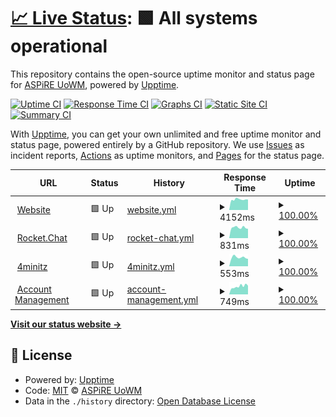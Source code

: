 # [📈 Live Status](https://aspire-uowm.github.io/status): <!--live status--> **🟩 All systems operational**

This repository contains the open-source uptime monitor and status page for [ASPiRE UoWM](https://aspire.uowm.gr), powered by [Upptime](https://github.com/upptime/upptime).

[![Uptime CI](https://github.com/aspire-uowm/status/workflows/Uptime%20CI/badge.svg)](https://github.com/aspire-uowm/status/actions?query=workflow%3A%22Uptime+CI%22)
[![Response Time CI](https://github.com/aspire-uowm/status/workflows/Response%20Time%20CI/badge.svg)](https://github.com/aspire-uowm/status/actions?query=workflow%3A%22Response+Time+CI%22)
[![Graphs CI](https://github.com/aspire-uowm/status/workflows/Graphs%20CI/badge.svg)](https://github.com/aspire-uowm/status/actions?query=workflow%3A%22Graphs+CI%22)
[![Static Site CI](https://github.com/aspire-uowm/status/workflows/Static%20Site%20CI/badge.svg)](https://github.com/aspire-uowm/status/actions?query=workflow%3A%22Static+Site+CI%22)
[![Summary CI](https://github.com/aspire-uowm/status/workflows/Summary%20CI/badge.svg)](https://github.com/aspire-uowm/status/actions?query=workflow%3A%22Summary+CI%22)

With [Upptime](https://upptime.js.org), you can get your own unlimited and free uptime monitor and status page, powered entirely by a GitHub repository. We use [Issues](https://github.com/aspire-uowm/status/issues) as incident reports, [Actions](https://github.com/aspire-uowm/status/actions) as uptime monitors, and [Pages](https://aspire-uowm.github.io/status) for the status page.

<!--start: status pages-->
<!-- This summary is generated by Upptime (https://github.com/upptime/upptime) -->
<!-- Do not edit this manually, your changes will be overwritten -->
<!-- prettier-ignore -->
| URL | Status | History | Response Time | Uptime |
| --- | ------ | ------- | ------------- | ------ |
| <img alt="" src="https://icons.duckduckgo.com/ip3/aspire.uowm.gr.ico" height="13"> [Website](https://aspire.uowm.gr) | 🟩 Up | [website.yml](https://github.com/aspire-uowm/status/commits/HEAD/history/website.yml) | <details><summary><img alt="Response time graph" src="./graphs/website/response-time-week.png" height="20"> 4152ms</summary><br><a href="https://status.aspirewm.eu/history/website"><img alt="Response time 4428" src="https://img.shields.io/endpoint?url=https%3A%2F%2Fraw.githubusercontent.com%2Faspire-uowm%2Fstatus%2FHEAD%2Fapi%2Fwebsite%2Fresponse-time.json"></a><br><a href="https://status.aspirewm.eu/history/website"><img alt="24-hour response time 4120" src="https://img.shields.io/endpoint?url=https%3A%2F%2Fraw.githubusercontent.com%2Faspire-uowm%2Fstatus%2FHEAD%2Fapi%2Fwebsite%2Fresponse-time-day.json"></a><br><a href="https://status.aspirewm.eu/history/website"><img alt="7-day response time 4152" src="https://img.shields.io/endpoint?url=https%3A%2F%2Fraw.githubusercontent.com%2Faspire-uowm%2Fstatus%2FHEAD%2Fapi%2Fwebsite%2Fresponse-time-week.json"></a><br><a href="https://status.aspirewm.eu/history/website"><img alt="30-day response time 4428" src="https://img.shields.io/endpoint?url=https%3A%2F%2Fraw.githubusercontent.com%2Faspire-uowm%2Fstatus%2FHEAD%2Fapi%2Fwebsite%2Fresponse-time-month.json"></a><br><a href="https://status.aspirewm.eu/history/website"><img alt="1-year response time 4428" src="https://img.shields.io/endpoint?url=https%3A%2F%2Fraw.githubusercontent.com%2Faspire-uowm%2Fstatus%2FHEAD%2Fapi%2Fwebsite%2Fresponse-time-year.json"></a></details> | <details><summary><a href="https://status.aspirewm.eu/history/website">100.00%</a></summary><a href="https://status.aspirewm.eu/history/website"><img alt="All-time uptime 99.78%" src="https://img.shields.io/endpoint?url=https%3A%2F%2Fraw.githubusercontent.com%2Faspire-uowm%2Fstatus%2FHEAD%2Fapi%2Fwebsite%2Fuptime.json"></a><br><a href="https://status.aspirewm.eu/history/website"><img alt="24-hour uptime 100.00%" src="https://img.shields.io/endpoint?url=https%3A%2F%2Fraw.githubusercontent.com%2Faspire-uowm%2Fstatus%2FHEAD%2Fapi%2Fwebsite%2Fuptime-day.json"></a><br><a href="https://status.aspirewm.eu/history/website"><img alt="7-day uptime 100.00%" src="https://img.shields.io/endpoint?url=https%3A%2F%2Fraw.githubusercontent.com%2Faspire-uowm%2Fstatus%2FHEAD%2Fapi%2Fwebsite%2Fuptime-week.json"></a><br><a href="https://status.aspirewm.eu/history/website"><img alt="30-day uptime 99.78%" src="https://img.shields.io/endpoint?url=https%3A%2F%2Fraw.githubusercontent.com%2Faspire-uowm%2Fstatus%2FHEAD%2Fapi%2Fwebsite%2Fuptime-month.json"></a><br><a href="https://status.aspirewm.eu/history/website"><img alt="1-year uptime 99.78%" src="https://img.shields.io/endpoint?url=https%3A%2F%2Fraw.githubusercontent.com%2Faspire-uowm%2Fstatus%2FHEAD%2Fapi%2Fwebsite%2Fuptime-year.json"></a></details>
| <img alt="" src="https://icons.duckduckgo.com/ip3/chat.aspirewm.eu.ico" height="13"> [Rocket.Chat](https://chat.aspirewm.eu) | 🟩 Up | [rocket-chat.yml](https://github.com/aspire-uowm/status/commits/HEAD/history/rocket-chat.yml) | <details><summary><img alt="Response time graph" src="./graphs/rocket-chat/response-time-week.png" height="20"> 831ms</summary><br><a href="https://status.aspirewm.eu/history/rocket-chat"><img alt="Response time 893" src="https://img.shields.io/endpoint?url=https%3A%2F%2Fraw.githubusercontent.com%2Faspire-uowm%2Fstatus%2FHEAD%2Fapi%2Frocket-chat%2Fresponse-time.json"></a><br><a href="https://status.aspirewm.eu/history/rocket-chat"><img alt="24-hour response time 737" src="https://img.shields.io/endpoint?url=https%3A%2F%2Fraw.githubusercontent.com%2Faspire-uowm%2Fstatus%2FHEAD%2Fapi%2Frocket-chat%2Fresponse-time-day.json"></a><br><a href="https://status.aspirewm.eu/history/rocket-chat"><img alt="7-day response time 831" src="https://img.shields.io/endpoint?url=https%3A%2F%2Fraw.githubusercontent.com%2Faspire-uowm%2Fstatus%2FHEAD%2Fapi%2Frocket-chat%2Fresponse-time-week.json"></a><br><a href="https://status.aspirewm.eu/history/rocket-chat"><img alt="30-day response time 893" src="https://img.shields.io/endpoint?url=https%3A%2F%2Fraw.githubusercontent.com%2Faspire-uowm%2Fstatus%2FHEAD%2Fapi%2Frocket-chat%2Fresponse-time-month.json"></a><br><a href="https://status.aspirewm.eu/history/rocket-chat"><img alt="1-year response time 893" src="https://img.shields.io/endpoint?url=https%3A%2F%2Fraw.githubusercontent.com%2Faspire-uowm%2Fstatus%2FHEAD%2Fapi%2Frocket-chat%2Fresponse-time-year.json"></a></details> | <details><summary><a href="https://status.aspirewm.eu/history/rocket-chat">100.00%</a></summary><a href="https://status.aspirewm.eu/history/rocket-chat"><img alt="All-time uptime 100.00%" src="https://img.shields.io/endpoint?url=https%3A%2F%2Fraw.githubusercontent.com%2Faspire-uowm%2Fstatus%2FHEAD%2Fapi%2Frocket-chat%2Fuptime.json"></a><br><a href="https://status.aspirewm.eu/history/rocket-chat"><img alt="24-hour uptime 100.00%" src="https://img.shields.io/endpoint?url=https%3A%2F%2Fraw.githubusercontent.com%2Faspire-uowm%2Fstatus%2FHEAD%2Fapi%2Frocket-chat%2Fuptime-day.json"></a><br><a href="https://status.aspirewm.eu/history/rocket-chat"><img alt="7-day uptime 100.00%" src="https://img.shields.io/endpoint?url=https%3A%2F%2Fraw.githubusercontent.com%2Faspire-uowm%2Fstatus%2FHEAD%2Fapi%2Frocket-chat%2Fuptime-week.json"></a><br><a href="https://status.aspirewm.eu/history/rocket-chat"><img alt="30-day uptime 100.00%" src="https://img.shields.io/endpoint?url=https%3A%2F%2Fraw.githubusercontent.com%2Faspire-uowm%2Fstatus%2FHEAD%2Fapi%2Frocket-chat%2Fuptime-month.json"></a><br><a href="https://status.aspirewm.eu/history/rocket-chat"><img alt="1-year uptime 100.00%" src="https://img.shields.io/endpoint?url=https%3A%2F%2Fraw.githubusercontent.com%2Faspire-uowm%2Fstatus%2FHEAD%2Fapi%2Frocket-chat%2Fuptime-year.json"></a></details>
| <img alt="" src="https://icons.duckduckgo.com/ip3/4minitz.aspirewm.eu.ico" height="13"> [4minitz](https://4minitz.aspirewm.eu) | 🟩 Up | [4minitz.yml](https://github.com/aspire-uowm/status/commits/HEAD/history/4minitz.yml) | <details><summary><img alt="Response time graph" src="./graphs/4minitz/response-time-week.png" height="20"> 553ms</summary><br><a href="https://status.aspirewm.eu/history/4minitz"><img alt="Response time 578" src="https://img.shields.io/endpoint?url=https%3A%2F%2Fraw.githubusercontent.com%2Faspire-uowm%2Fstatus%2FHEAD%2Fapi%2F4minitz%2Fresponse-time.json"></a><br><a href="https://status.aspirewm.eu/history/4minitz"><img alt="24-hour response time 463" src="https://img.shields.io/endpoint?url=https%3A%2F%2Fraw.githubusercontent.com%2Faspire-uowm%2Fstatus%2FHEAD%2Fapi%2F4minitz%2Fresponse-time-day.json"></a><br><a href="https://status.aspirewm.eu/history/4minitz"><img alt="7-day response time 553" src="https://img.shields.io/endpoint?url=https%3A%2F%2Fraw.githubusercontent.com%2Faspire-uowm%2Fstatus%2FHEAD%2Fapi%2F4minitz%2Fresponse-time-week.json"></a><br><a href="https://status.aspirewm.eu/history/4minitz"><img alt="30-day response time 578" src="https://img.shields.io/endpoint?url=https%3A%2F%2Fraw.githubusercontent.com%2Faspire-uowm%2Fstatus%2FHEAD%2Fapi%2F4minitz%2Fresponse-time-month.json"></a><br><a href="https://status.aspirewm.eu/history/4minitz"><img alt="1-year response time 578" src="https://img.shields.io/endpoint?url=https%3A%2F%2Fraw.githubusercontent.com%2Faspire-uowm%2Fstatus%2FHEAD%2Fapi%2F4minitz%2Fresponse-time-year.json"></a></details> | <details><summary><a href="https://status.aspirewm.eu/history/4minitz">100.00%</a></summary><a href="https://status.aspirewm.eu/history/4minitz"><img alt="All-time uptime 100.00%" src="https://img.shields.io/endpoint?url=https%3A%2F%2Fraw.githubusercontent.com%2Faspire-uowm%2Fstatus%2FHEAD%2Fapi%2F4minitz%2Fuptime.json"></a><br><a href="https://status.aspirewm.eu/history/4minitz"><img alt="24-hour uptime 100.00%" src="https://img.shields.io/endpoint?url=https%3A%2F%2Fraw.githubusercontent.com%2Faspire-uowm%2Fstatus%2FHEAD%2Fapi%2F4minitz%2Fuptime-day.json"></a><br><a href="https://status.aspirewm.eu/history/4minitz"><img alt="7-day uptime 100.00%" src="https://img.shields.io/endpoint?url=https%3A%2F%2Fraw.githubusercontent.com%2Faspire-uowm%2Fstatus%2FHEAD%2Fapi%2F4minitz%2Fuptime-week.json"></a><br><a href="https://status.aspirewm.eu/history/4minitz"><img alt="30-day uptime 100.00%" src="https://img.shields.io/endpoint?url=https%3A%2F%2Fraw.githubusercontent.com%2Faspire-uowm%2Fstatus%2FHEAD%2Fapi%2F4minitz%2Fuptime-month.json"></a><br><a href="https://status.aspirewm.eu/history/4minitz"><img alt="1-year uptime 100.00%" src="https://img.shields.io/endpoint?url=https%3A%2F%2Fraw.githubusercontent.com%2Faspire-uowm%2Fstatus%2FHEAD%2Fapi%2F4minitz%2Fuptime-year.json"></a></details>
| <img alt="" src="https://icons.duckduckgo.com/ip3/srv.aspire.uowm.gr.ico" height="13"> [Account Management](https://srv.aspire.uowm.gr/login/) | 🟩 Up | [account-management.yml](https://github.com/aspire-uowm/status/commits/HEAD/history/account-management.yml) | <details><summary><img alt="Response time graph" src="./graphs/account-management/response-time-week.png" height="20"> 749ms</summary><br><a href="https://status.aspirewm.eu/history/account-management"><img alt="Response time 746" src="https://img.shields.io/endpoint?url=https%3A%2F%2Fraw.githubusercontent.com%2Faspire-uowm%2Fstatus%2FHEAD%2Fapi%2Faccount-management%2Fresponse-time.json"></a><br><a href="https://status.aspirewm.eu/history/account-management"><img alt="24-hour response time 821" src="https://img.shields.io/endpoint?url=https%3A%2F%2Fraw.githubusercontent.com%2Faspire-uowm%2Fstatus%2FHEAD%2Fapi%2Faccount-management%2Fresponse-time-day.json"></a><br><a href="https://status.aspirewm.eu/history/account-management"><img alt="7-day response time 749" src="https://img.shields.io/endpoint?url=https%3A%2F%2Fraw.githubusercontent.com%2Faspire-uowm%2Fstatus%2FHEAD%2Fapi%2Faccount-management%2Fresponse-time-week.json"></a><br><a href="https://status.aspirewm.eu/history/account-management"><img alt="30-day response time 746" src="https://img.shields.io/endpoint?url=https%3A%2F%2Fraw.githubusercontent.com%2Faspire-uowm%2Fstatus%2FHEAD%2Fapi%2Faccount-management%2Fresponse-time-month.json"></a><br><a href="https://status.aspirewm.eu/history/account-management"><img alt="1-year response time 746" src="https://img.shields.io/endpoint?url=https%3A%2F%2Fraw.githubusercontent.com%2Faspire-uowm%2Fstatus%2FHEAD%2Fapi%2Faccount-management%2Fresponse-time-year.json"></a></details> | <details><summary><a href="https://status.aspirewm.eu/history/account-management">100.00%</a></summary><a href="https://status.aspirewm.eu/history/account-management"><img alt="All-time uptime 100.00%" src="https://img.shields.io/endpoint?url=https%3A%2F%2Fraw.githubusercontent.com%2Faspire-uowm%2Fstatus%2FHEAD%2Fapi%2Faccount-management%2Fuptime.json"></a><br><a href="https://status.aspirewm.eu/history/account-management"><img alt="24-hour uptime 100.00%" src="https://img.shields.io/endpoint?url=https%3A%2F%2Fraw.githubusercontent.com%2Faspire-uowm%2Fstatus%2FHEAD%2Fapi%2Faccount-management%2Fuptime-day.json"></a><br><a href="https://status.aspirewm.eu/history/account-management"><img alt="7-day uptime 100.00%" src="https://img.shields.io/endpoint?url=https%3A%2F%2Fraw.githubusercontent.com%2Faspire-uowm%2Fstatus%2FHEAD%2Fapi%2Faccount-management%2Fuptime-week.json"></a><br><a href="https://status.aspirewm.eu/history/account-management"><img alt="30-day uptime 100.00%" src="https://img.shields.io/endpoint?url=https%3A%2F%2Fraw.githubusercontent.com%2Faspire-uowm%2Fstatus%2FHEAD%2Fapi%2Faccount-management%2Fuptime-month.json"></a><br><a href="https://status.aspirewm.eu/history/account-management"><img alt="1-year uptime 100.00%" src="https://img.shields.io/endpoint?url=https%3A%2F%2Fraw.githubusercontent.com%2Faspire-uowm%2Fstatus%2FHEAD%2Fapi%2Faccount-management%2Fuptime-year.json"></a></details>

<!--end: status pages-->

[**Visit our status website →**](https://aspire-uowm.github.io/status)

## 📄 License

- Powered by: [Upptime](https://github.com/upptime/upptime)
- Code: [MIT](./LICENSE) © [ASPiRE UoWM](https://aspire.uowm.gr)
- Data in the `./history` directory: [Open Database License](https://opendatacommons.org/licenses/odbl/1-0/)
